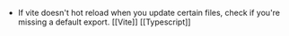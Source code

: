  - If vite doesn't hot reload when you update certain files, check if you're missing a default export. [[Vite]] [[Typescript]]
